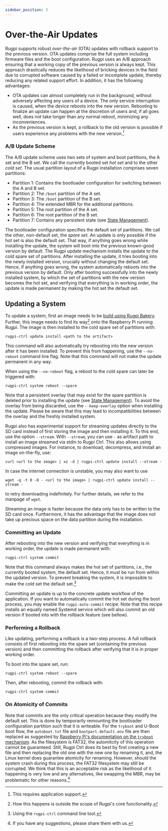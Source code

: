 ```yaml
---
sidebar_position: 3
---
```


# Over-the-Air Updates

Rugpi supports robust *over-the-air* (OTA) updates with rollback support to the previous version.
OTA updates comprise the full system including firmware files and the boot configuration.
Rugpi uses an A/B approach ensuring that a working copy of the previous version is always kept.
This approach drastically reduces the likelihood of bricking devices in the field due to corrupted software caused by a failed or incomplete update, thereby reducing any related support effort.
In addition, it has the following advantages:

- OTA updates can almost completely run in the background, without adversely affecting any users of a device.
The only service interruption is caused, when the device reboots into the new version.
Rebooting to finalize an update can happen at the discretion of users and, if all goes well, does not take longer than any normal reboot, minimizing any inconveniences.
- As the previous version is kept, a rollback to the old version is possible if users experience any problems with the new version.[^1]

[^1]: This requires application support.


### A/B Update Scheme

The A/B update scheme uses two sets of system and boot partitions, the A set and the B set.
We call the currently booted set *hot set* and to the other *cold set*.
The usual partition layout of a Rugpi installation comprises seven partitions:

- Partition 1: Contains the bootloader configuration for switching between the A and B set.
- Partition 2: The `/boot` partition of the A set.
- Partition 3: The `/boot` partition of the B set.
- Partition 4: The extended MBR for the additional partitions.
- Partition 5: The root partition of the A set.
- Partition 6: The root partition of the B set.
- Partition 7: Contains any persistent state (see [State Management](./state-management)).

The bootloader configuration specifies the default set of partitions.
We call the other, non-default set, the *spare set*.
An update is only possible if the hot set is also the default set.
That way, if anything goes wrong while installing the update, the system will boot into the previous known-good version by default.
The Rugpi update mechanism installs the update to the cold spare set of partitions.
After installing the update, it tries booting into the newly installed version, crucially without changing the default set.
Hence, if anything goes wrong, the system automatically reboots into the previous version by default.
Only after booting successfully into the newly installed system, by which the set of partitions with the new version becomes the hot set, and verifying that everything is in working order, the update is made permanent by making the hot set the default set.

## Updating a System

To update a system, first an image needs to be [build using Rugpi Bakery](/docs/getting-started).
Further, this image needs to find its way[^2] onto the Raspberry Pi running Rugpi.
The image is then installed to the cold spare set of partitions with:

```shell
rugpi-ctrl update install <path to the artifact>
```

This command will also automatically try rebooting into the new version after it has been installed.
To prevent this from happening, use the `--no-reboot` command line flag.
Note that this command will not make the update permanent in any way.

When using the `--no-reboot` flag, a reboot to the cold spare can later be triggered with:

```shell
rugpi-ctrl system reboot --spare
```

Note that a persistent overlay that may exist for the spare partition is deleted prior to installing the update  (see [State Management](./state-management.md)).
To avoid the overlay from being discarded, use the `--keep-overlay` option when installing the update.
Please be aware that this may lead to incompatibilities between the overlay and the freshly installed system.

Rugpi also has experimental support for streaming updates directly to the SD card instead of first storing the image and then installing it.
To this end, use the option `--stream`.
With `--stream`, you can use `-` as artifact path to install an image streamed via stdin to Rugpi Ctrl.
This also allows using compressed images.
For instance, to download, decompress, and install an image on-the-fly, use:

```shell
curl <url to the image> | xz -d | rugpi-ctrl update install --stream -
```

In case the internet connection is unstable, you may also want to use

```shell
wget -q -t 0 -O - <url to the image> | rugpi-ctrl update install --stream -
```

to retry downloading indefinitely. For further details, we refer to the manpage of `wget`.


Streaming an image is faster because the data only has to be written to the SD card once.
Furthermore, it has the advantage that the image does not take up precious space on the data partition during the installation.

[^2]: How this happens is outside the scope of Rugpi's core functionality.

### Committing an Update

After rebooting into the new version and verifying that everything is in working order, the update is made permanent with:

```shell
rugpi-ctrl system commit
```

Note that this command always makes the hot set of partitions, i.e., the currently booted system, the default set.
Hence, it must be run from within the updated version.
To prevent breaking the system, it is impossible to make the cold set the default set.[^3]

Committing an update is up to the concrete update workflow of the application.
If you want to automatically commit the hot set during the boot process, you may enable the `rugpi-auto-commit` recipe.
Note that this recipe installs an equally named Systemd service which will also commit an old version if booted into with the rollback feature (see bellow).

[^3]: Using the `rugpi-ctrl` command line tool.

### Performing a Rollback

Like updating, performing a rollback is a two-step process.
A full rollback consists of first rebooting into the spare set (containing the previous version) and then committing the rollback after verifying that it is in proper working order.

To boot into the spare set, run:

```shell
rugpi-ctrl system reboot --spare
```

Then, after rebooting, commit the rollback with:

```shell
rugpi-ctrl system commit
```

### On Atomicity of Commits

Note that commits are the only critical operation because they modify the default set.
This is done by temporarily remounting the bootloader configuration partition such that it is writeable.
For the `tryboot` and U-Boot boot flow, the `autoboot.txt` file and `bootpart.default.env` file are then replaced as suggested by [Raspberry Pi's documentation on the `tryboot` mechanism](https://www.raspberrypi.com/documentation/computers/raspberry-pi.html#fail-safe-os-updates-tryboot).
As the filesystem is FAT32, the automitcity of this operation cannot be guaranteed.
Still, Rugpi Ctrl does its best by first creating a new file and then replacing the old one with the new one by renaming it, and, the Linux kernel does guarantee atomicity for renaming.
However, should the system crash during this process, the FAT32 filesystem may still be corrupted.
We think that this is an acceptable risk as the likelihood of it happening is very low and any alternatives, like swapping the MBR, may be problematic for other reasons.[^4]

[^4]: If you have any suggestions, please share them with us.